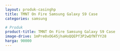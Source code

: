 ```yaml
---
layout: produk-casinghp
title: TMNT On Fire Samsung Galaxy S9 Case
categories: samsung

# Produk
product-title: TMNT On Fire Samsung Galaxy S9 Case
image-drive: 1mPre0xOG45jhaHoQQEPf3P2wQfNTYY28
harga: 90000
---
```

